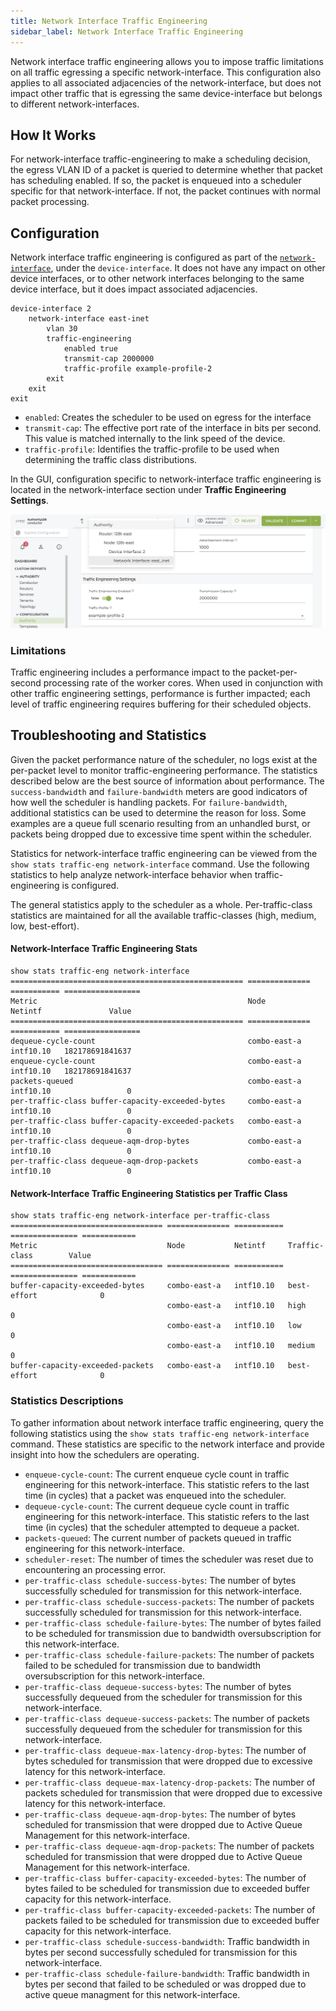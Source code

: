 ```yaml
---
title: Network Interface Traffic Engineering
sidebar_label: Network Interface Traffic Engineering
---
```


Network interface traffic engineering allows you to impose traffic limitations on all traffic egressing a specific network-interface. This configuration also applies to all associated adjacencies of the network-interface, but does not impact other traffic that is egressing the same device-interface but belongs to different network-interfaces.

## How It Works

For network-interface traffic-engineering to make a scheduling decision, the egress VLAN ID of a packet is queried to determine whether that packet has scheduling enabled. If so, the packet is enqueued into a scheduler specific for that network-interface. If not, the packet continues with normal packet processing. 

## Configuration

Network interface traffic engineering is configured as part of the [`network-interface`](config_command_guide.md#configure-authority-router-node-device-interface-network-interface-traffic-engineering), under the `device-interface`. It does not have any impact on other device interfaces, or to other network interfaces belonging to the same device interface, but it does impact associated adjacencies.

```
device-interface 2      
    network-interface east-inet          
        vlan 30          
        traffic-engineering              
            enabled true              
            transmit-cap 2000000              
            traffic-profile example-profile-2          
        exit      
    exit  
exit 
```

- `enabled`: Creates the scheduler to be used on egress for the interface
- `transmit-cap`: The effective port rate of the interface in bits per second. This value is matched internally to the link speed of the device.
- `traffic-profile`: Identifies the traffic-profile to be used when determining the traffic class distributions.

In the GUI, configuration specific to network-interface traffic engineering is located in the network-interface section under **Traffic Engineering Settings**.

![Traffic Engineering Settings](/img/config_interface_te.png)

### Limitations

Traffic engineering includes a performance impact to the packet-per-second processing rate of the worker cores. When used in conjunction with other traffic engineering settings, performance is further impacted; each level of traffic engineering requires buffering for their scheduled objects. 

## Troubleshooting and Statistics

Given the packet performance nature of the scheduler, no logs exist at the per-packet level to monitor traffic-engineering performance. The statistics described below are the best source of information about performance. The `success-bandwidth` and `failure-bandwidth` meters are good indicators of how well the scheduler is handling packets. For `failure-bandwidth`, additional statistics can be used to determine the reason for loss. Some examples are a queue full scenario resulting from an unhandled burst, or packets being dropped due to excessive time spent within the scheduler. 

Statistics for network-interface traffic engineering can be viewed from the `show stats traffic-eng network-interface` command. Use the following statistics to help analyze network-interface behavior when traffic-engineering is configured. 

The general statistics apply to the scheduler as a whole. Per-traffic-class statistics are maintained for all the available traffic-classes (high, medium, low, best-effort). 

#### Network-Interface Traffic Engineering Stats 

```
show stats traffic-eng network-interface 
==================================================== ============== =========== ================= 
Metric                                               Node           Netintf               Value 
==================================================== ============== =========== ================= 
dequeue-cycle-count                                  combo-east-a   intf10.10   182178691841637 
enqueue-cycle-count                                  combo-east-a   intf10.10   182178691841637 
packets-queued                                       combo-east-a   intf10.10                 0 
per-traffic-class buffer-capacity-exceeded-bytes     combo-east-a   intf10.10                 0 
per-traffic-class buffer-capacity-exceeded-packets   combo-east-a   intf10.10                 0 
per-traffic-class dequeue-aqm-drop-bytes             combo-east-a   intf10.10                 0 
per-traffic-class dequeue-aqm-drop-packets           combo-east-a   intf10.10                 0 
```
 
#### Network-Interface Traffic Engineering Statistics per Traffic Class

```
show stats traffic-eng network-interface per-traffic-class  
================================== ============== =========== =============== ============ 
Metric                             Node           Netintf     Traffic-class        Value 
================================== ============== =========== =============== ============ 
buffer-capacity-exceeded-bytes     combo-east-a   intf10.10   best-effort              0 
                                   combo-east-a   intf10.10   high                     0 
                                   combo-east-a   intf10.10   low                      0 
                                   combo-east-a   intf10.10   medium                   0 
buffer-capacity-exceeded-packets   combo-east-a   intf10.10   best-effort              0 
```
### Statistics Descriptions

To gather information about network interface traffic engineering, query the following statistics using the `show stats traffic-eng network-interface` command. These statistics are specific to the network interface and provide insight into how the schedulers are operating. 

- `enqueue-cycle-count`: The current enqueue cycle count in traffic engineering for this network-interface. This statistic refers to the last time (in cycles) that a packet was enqueued into the scheduler. 
- `dequeue-cycle-count`: The current dequeue cycle count in traffic engineering for this network-interface. This statistic refers to the last time (in cycles) that the scheduler attempted to dequeue a packet. 
- `packets-queued`: The current number of packets queued in traffic engineering for this network-interface. 
- `scheduler-reset`: The number of times the scheduler was reset due to encountering an processing error. 
- `per-traffic-class schedule-success-bytes`: The number of bytes successfully scheduled for transmission for this network-interface.  
- `per-traffic-class schedule-success-packets`: The number of packets successfully scheduled for transmission for this network-interface.  
- `per-traffic-class schedule-failure-bytes`: The number of bytes failed to be scheduled for transmission due to bandwidth oversubscription for this network-interface.
- `per-traffic-class schedule-failure-packets`: The number of packets failed to be scheduled for transmission due to bandwidth oversubscription for this network-interface.  
- `per-traffic-class dequeue-success-bytes`: The number of bytes successfully dequeued from the scheduler for transmission for this network-interface.  
- `per-traffic-class dequeue-success-packets`: The number of packets successfully dequeued from the scheduler for transmission for this network-interface.  
- `per-traffic-class dequeue-max-latency-drop-bytes`: The number of bytes scheduled for transmission that were dropped due to excessive latency for this network-interface. 
- `per-traffic-class dequeue-max-latency-drop-packets`: The number of packets scheduled for transmission that were dropped due to excessive latency for this network-interface. 
- `per-traffic-class dequeue-aqm-drop-bytes`: The number of bytes scheduled for transmission that were dropped due to Active Queue Management for this network-interface. 
- `per-traffic-class dequeue-aqm-drop-packets`: The number of packets scheduled for transmission that were dropped due to Active Queue Management for this network-interface. 
- `per-traffic-class buffer-capacity-exceeded-bytes`: The number of bytes failed to be scheduled for transmission due to exceeded buffer capacity for this network-interface. 
- `per-traffic-class buffer-capacity-exceeded-packets`: The number of packets failed to be scheduled for transmission due to exceeded buffer capacity for this network-interface. 
- `per-traffic-class schedule-success-bandwidth`: Traffic bandwidth in bytes per second successfully scheduled for transmission for this network-interface.  
- `per-traffic-class schedule-failure-bandwidth`: Traffic bandwidth in bytes per second that failed to be scheduled or was dropped due to active queue managment for this network-interface. 


